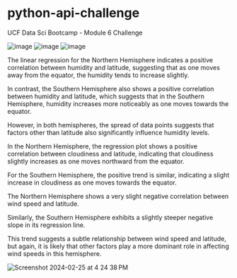 # python-api-challenge
UCF Data Sci Bootcamp - Module 6 Challenge

![image](https://github.com/Yenorii/python-api-challenge/assets/144069387/78fbd00a-0be7-43d2-8220-6834049c2800)
![image](https://github.com/Yenorii/python-api-challenge/assets/144069387/ecf48a22-bcdc-4dbd-961a-805f877c954c)
![image](https://github.com/Yenorii/python-api-challenge/assets/144069387/5f69163d-7837-4093-ae7b-29d0a6400478)

The linear regression for the Northern Hemisphere indicates a  positive correlation between humidity and latitude, suggesting that as one moves away from the equator, the humidity tends to increase slightly.

In contrast, the Southern Hemisphere also shows a positive correlation between humidity and latitude, which suggests that in the Southern Hemisphere, humidity increases more noticeably as one moves towards the equator. 

However, in both hemispheres, the spread of data points suggests that factors other than latitude also significantly influence humidity levels.

In the Northern Hemisphere, the regression plot shows a positive correlation between cloudiness and latitude, indicating that cloudiness slightly increases as one moves northward from the equator.

For the Southern Hemisphere, the positive trend is similar, indicating a slight increase in cloudiness as one moves towards the equator.

The Northern Hemisphere shows a very slight negative correlation between wind speed and latitude.

Similarly, the Southern Hemisphere exhibits a slightly steeper negative slope in its regression line. 

This trend suggests a subtle relationship between wind speed and latitude, but again, it is likely that other factors play a more dominant role in affecting wind speeds in this hemisphere.

![Screenshot 2024-02-25 at 4 24 38 PM](https://github.com/Yenorii/python-api-challenge/assets/144069387/892237d6-5b54-403f-b533-d7f5e689a624)
